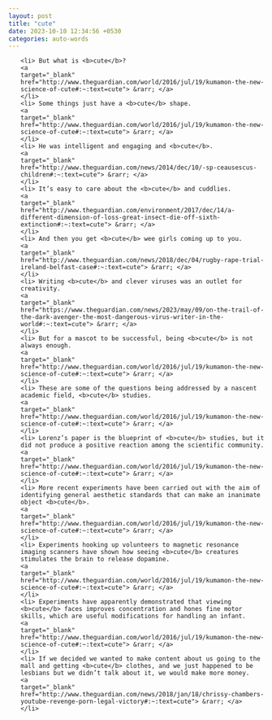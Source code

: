 ```yaml
---
layout: post
title: "cute"
date: 2023-10-10 12:34:56 +0530
categories: auto-words
---
```

<ol>

    <li> But what is <b>cute</b>?
    <a 
    target="_blank" 
    href="http://www.theguardian.com/world/2016/jul/19/kumamon-the-new-science-of-cute#:~:text=cute"> &rarr; </a>
    </li>
    <li> Some things just have a <b>cute</b> shape.
    <a 
    target="_blank" 
    href="http://www.theguardian.com/world/2016/jul/19/kumamon-the-new-science-of-cute#:~:text=cute"> &rarr; </a>
    </li>
    <li> He was intelligent and engaging and <b>cute</b>.
    <a 
    target="_blank" 
    href="http://www.theguardian.com/news/2014/dec/10/-sp-ceausescus-children#:~:text=cute"> &rarr; </a>
    </li>
    <li> It’s easy to care about the <b>cute</b> and cuddlies.
    <a 
    target="_blank" 
    href="http://www.theguardian.com/environment/2017/dec/14/a-different-dimension-of-loss-great-insect-die-off-sixth-extinction#:~:text=cute"> &rarr; </a>
    </li>
    <li> And then you get <b>cute</b> wee girls coming up to you.
    <a 
    target="_blank" 
    href="http://www.theguardian.com/news/2018/dec/04/rugby-rape-trial-ireland-belfast-case#:~:text=cute"> &rarr; </a>
    </li>
    <li> Writing <b>cute</b> and clever viruses was an outlet for creativity.
    <a 
    target="_blank" 
    href="https://www.theguardian.com/news/2023/may/09/on-the-trail-of-the-dark-avenger-the-most-dangerous-virus-writer-in-the-world#:~:text=cute"> &rarr; </a>
    </li>
    <li> But for a mascot to be successful, being <b>cute</b> is not always enough.
    <a 
    target="_blank" 
    href="http://www.theguardian.com/world/2016/jul/19/kumamon-the-new-science-of-cute#:~:text=cute"> &rarr; </a>
    </li>
    <li> These are some of the questions being addressed by a nascent academic field, <b>cute</b> studies.
    <a 
    target="_blank" 
    href="http://www.theguardian.com/world/2016/jul/19/kumamon-the-new-science-of-cute#:~:text=cute"> &rarr; </a>
    </li>
    <li> Lorenz’s paper is the blueprint of <b>cute</b> studies, but it did not produce a positive reaction among the scientific community.
    <a 
    target="_blank" 
    href="http://www.theguardian.com/world/2016/jul/19/kumamon-the-new-science-of-cute#:~:text=cute"> &rarr; </a>
    </li>
    <li> More recent experiments have been carried out with the aim of identifying general aesthetic standards that can make an inanimate object <b>cute</b>.
    <a 
    target="_blank" 
    href="http://www.theguardian.com/world/2016/jul/19/kumamon-the-new-science-of-cute#:~:text=cute"> &rarr; </a>
    </li>
    <li> Experiments hooking up volunteers to magnetic resonance imaging scanners have shown how seeing <b>cute</b> creatures stimulates the brain to release dopamine.
    <a 
    target="_blank" 
    href="http://www.theguardian.com/world/2016/jul/19/kumamon-the-new-science-of-cute#:~:text=cute"> &rarr; </a>
    </li>
    <li> Experiments have apparently demonstrated that viewing <b>cute</b> faces improves concentration and hones fine motor skills, which are useful modifications for handling an infant.
    <a 
    target="_blank" 
    href="http://www.theguardian.com/world/2016/jul/19/kumamon-the-new-science-of-cute#:~:text=cute"> &rarr; </a>
    </li>
    <li> If we decided we wanted to make content about us going to the mall and getting <b>cute</b> clothes, and we just happened to be lesbians but we didn’t talk about it, we would make more money.
    <a 
    target="_blank" 
    href="http://www.theguardian.com/news/2018/jan/18/chrissy-chambers-youtube-revenge-porn-legal-victory#:~:text=cute"> &rarr; </a>
    </li>